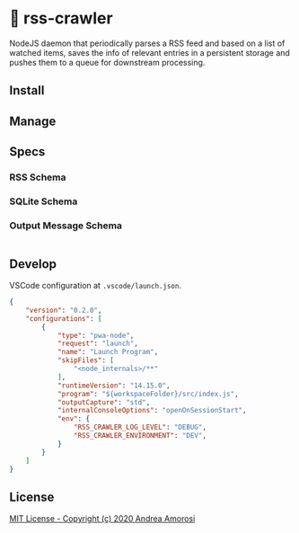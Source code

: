 # :construction: rss-crawler
NodeJS daemon that periodically parses a RSS feed and based on a list of watched items, saves the info of relevant entries in a persistent storage and pushes them to a queue for downstream processing.

## Install

## Manage

## Specs

### RSS Schema

### SQLite Schema

### Output Message Schema
```json

```

## Develop
VSCode configuration at `.vscode/launch.json`.
```json
{
    "version": "0.2.0",
    "configurations": [
        {
            "type": "pwa-node",
            "request": "launch",
            "name": "Launch Program",
            "skipFiles": [
                "<node_internals>/**"
            ],
            "runtimeVersion": "14.15.0",
            "program": "${workspaceFolder}/src/index.js",
            "outputCapture": "std",
            "internalConsoleOptions": "openOnSessionStart",
            "env": {
                "RSS_CRAWLER_LOG_LEVEL": "DEBUG",
                "RSS_CRAWLER_ENVIRONMENT": "DEV",
            }
        }
    ]
}
```

## License

[MIT License - Copyright (c) 2020 Andrea Amorosi](LICENSE)